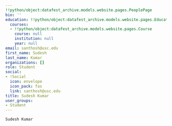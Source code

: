 ```yaml
---
!!python/object:datafest_archive.models.website.pages.PeoplePage
bio: ''
education: !!python/object:datafest_archive.models.website.pages.Education
  courses:
  - !!python/object:datafest_archive.models.website.pages.Course
    course: null
    institution: null
    year: null
email: santhosh@usc.edu
first_name: Sudesh
last_name: Kumar
organizations: []
role: Student
social:
- !Social
  icon: envelope
  icon_pack: fas
  link: santhosh@usc.edu
title: Sudesh Kumar
user_groups:
- Student
---
```


    Sudesh Kumar
    